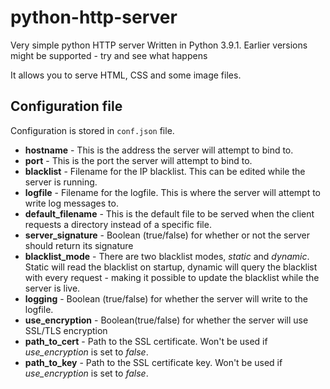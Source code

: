 # python-http-server
Very simple python HTTP server
Written in Python 3.9.1. Earlier versions might be supported - try and see what happens

It allows you to serve HTML, CSS and some image files.

## Configuration file
Configuration is stored in `conf.json` file.

* **hostname** - This is the address the server will attempt to bind to.
* **port** - This is the port the server will attempt to bind to.
* **blacklist** - Filename for the IP blacklist. This can be edited while the server is running.
* **logfile** - Filename for the logfile. This is where the server will attempt to write log messages to.
* **default_filename** - This is the default file to be served when the client requests a directory instead of a specific file.
* **server_signature** - Boolean (true/false) for whether or not the server should return its signature
* **blacklist_mode** - There are two blacklist modes, *static* and *dynamic*. Static will read the blacklist on startup, dynamic will query the blacklist with every request - making it possible to update the blacklist while the server is live.
* **logging** - Boolean (true/false) for whether the server will write to the logfile.
* **use_encryption** - Boolean(true/false) for whether the server will use SSL/TLS encryption
* **path_to_cert** - Path to the SSL certificate. Won't be used if *use_encryption* is set to *false*.
* **path_to_key** - Path to the SSL certificate key. Won't be used if *use_encryption* is set to *false*.
